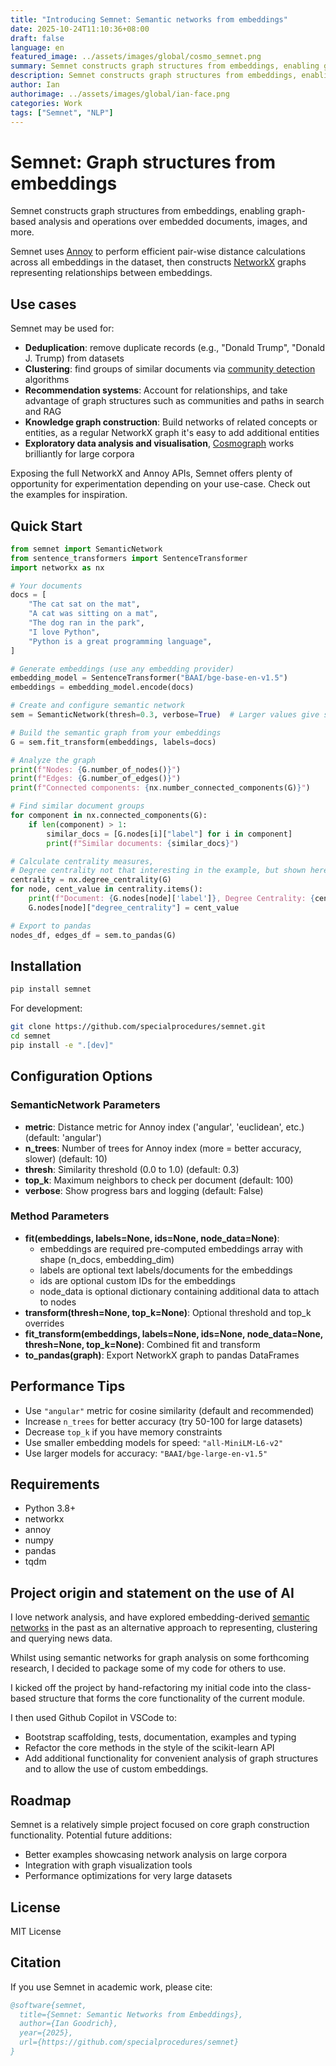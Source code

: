```yaml
---
title: "Introducing Semnet: Semantic networks from embeddings"
date: 2025-10-24T11:10:36+08:00
draft: false
language: en
featured_image: ../assets/images/global/cosmo_semnet.png
summary: Semnet constructs graph structures from embeddings, enabling graph-based analysis and operations over embedded documents, images, and more.
description: Semnet constructs graph structures from embeddings, enabling graph-based analysis and operations over embedded documents, images, and more.
author: Ian
authorimage: ../assets/images/global/ian-face.png
categories: Work
tags: ["Semnet", "NLP"]
---
```


# Semnet: Graph structures from embeddings

Semnet constructs graph structures from embeddings, enabling graph-based analysis and operations over embedded documents, images, and more.

Semnet uses [Annoy](https://github.com/spotify/annoy) to perform efficient pair-wise distance calculations across all embeddings in the dataset, then constructs [NetworkX](https://networkx.org) graphs representing relationships between embeddings.

## Use cases

Semnet may be used for:

- **Deduplication**: remove duplicate records (e.g., "Donald Trump", "Donald J. Trump) from datasets
- **Clustering**: find groups of similar documents via [community detection](https://networkx.org/documentation/stable/reference/algorithms/community.html) algorithms
- **Recommendation systems**: Account for relationships, and take advantage of graph structures such as communities and paths in search and RAG
- **Knowledge graph construction**: Build networks of related concepts or entities, as a regular NetworkX graph it's easy to add additional entities
- **Exploratory data analysis and visualisation**, [Cosmograph](https://cosmograph.app/) works brilliantly for large corpora

Exposing the full NetworkX and Annoy APIs, Semnet offers plenty of opportunity for experimentation depending on your use-case. Check out the examples for inspiration.

## Quick Start

```python
from semnet import SemanticNetwork
from sentence_transformers import SentenceTransformer
import networkx as nx

# Your documents
docs = [
    "The cat sat on the mat",
    "A cat was sitting on a mat",
    "The dog ran in the park",
    "I love Python",
    "Python is a great programming language",
]

# Generate embeddings (use any embedding provider)
embedding_model = SentenceTransformer("BAAI/bge-base-en-v1.5")
embeddings = embedding_model.encode(docs)

# Create and configure semantic network
sem = SemanticNetwork(thresh=0.3, verbose=True)  # Larger values give sparser networks

# Build the semantic graph from your embeddings
G = sem.fit_transform(embeddings, labels=docs)

# Analyze the graph
print(f"Nodes: {G.number_of_nodes()}")
print(f"Edges: {G.number_of_edges()}")
print(f"Connected components: {nx.number_connected_components(G)}")

# Find similar document groups
for component in nx.connected_components(G):
    if len(component) > 1:
        similar_docs = [G.nodes[i]["label"] for i in component]
        print(f"Similar documents: {similar_docs}")

# Calculate centrality measures,
# Degree centrality not that interesting in the example, but shown here for demonstration
centrality = nx.degree_centrality(G)
for node, cent_value in centrality.items():
    print(f"Document: {G.nodes[node]['label']}, Degree Centrality: {cent_value:.4f}")
    G.nodes[node]["degree_centrality"] = cent_value

# Export to pandas
nodes_df, edges_df = sem.to_pandas(G)
```

## Installation

```bash
pip install semnet
```

For development:

```bash
git clone https://github.com/specialprocedures/semnet.git
cd semnet
pip install -e ".[dev]"
```

## Configuration Options

### SemanticNetwork Parameters

- **metric**: Distance metric for Annoy index ('angular', 'euclidean', etc.) (default: 'angular')
- **n_trees**: Number of trees for Annoy index (more = better accuracy, slower) (default: 10)
- **thresh**: Similarity threshold (0.0 to 1.0) (default: 0.3)
- **top_k**: Maximum neighbors to check per document (default: 100)
- **verbose**: Show progress bars and logging (default: False)

### Method Parameters

- **fit(embeddings, labels=None, ids=None, node_data=None)**:
  - embeddings are required pre-computed embeddings array with shape (n_docs, embedding_dim)
  - labels are optional text labels/documents for the embeddings
  - ids are optional custom IDs for the embeddings
  - node_data is optional dictionary containing additional data to attach to nodes
- **transform(thresh=None, top_k=None)**: Optional threshold and top_k overrides
- **fit_transform(embeddings, labels=None, ids=None, node_data=None, thresh=None, top_k=None)**: Combined fit and transform
- **to_pandas(graph)**: Export NetworkX graph to pandas DataFrames

## Performance Tips

- Use `"angular"` metric for cosine similarity (default and recommended)
- Increase `n_trees` for better accuracy (try 50-100 for large datasets)
- Decrease `top_k` if you have memory constraints
- Use smaller embedding models for speed: `"all-MiniLM-L6-v2"`
- Use larger models for accuracy: `"BAAI/bge-large-en-v1.5"`

## Requirements

- Python 3.8+
- networkx
- annoy
- numpy
- pandas
- tqdm

## Project origin and statement on the use of AI

I love network analysis, and have explored embedding-derived [semantic networks](https://en.wikipedia.org/wiki/Semantic_network) in the past as an alternative approach to representing, clustering and querying news data.

Whilst using semantic networks for graph analysis on some forthcoming research, I decided to package some of my code for others to use.

I kicked off the project by hand-refactoring my initial code into the class-based structure that forms the core functionality of the current module.

I then used Github Copilot in VSCode to:

- Bootstrap scaffolding, tests, documentation, examples and typing
- Refactor the core methods in the style of the scikit-learn API
- Add additional functionality for convenient analysis of graph structures and to allow the use of custom embeddings.

## Roadmap

Semnet is a relatively simple project focused on core graph construction functionality. Potential future additions:

- Better examples showcasing network analysis on large corpora
- Integration with graph visualization tools
- Performance optimizations for very large datasets

## License

MIT License

## Citation

If you use Semnet in academic work, please cite:

```bibtex
@software{semnet,
  title={Semnet: Semantic Networks from Embeddings},
  author={Ian Goodrich},
  year={2025},
  url={https://github.com/specialprocedures/semnet}
}
```
